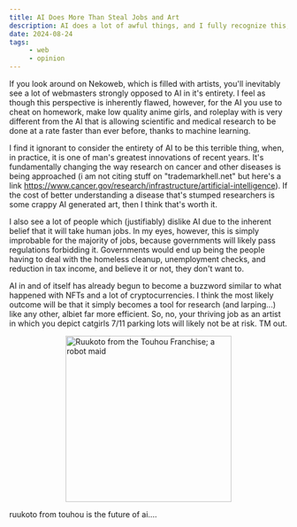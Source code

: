 ```yaml
---
title: AI Does More Than Steal Jobs and Art
description: AI does a lot of awful things, and I fully recognize this, but I also feel as though many people are under a false premonition as to what AI can/will be able to do. This article is basically just my thoughts on AI as a whole, and why I think it does have a lot of valid use cases in medical/science research.
date: 2024-08-24
tags: 
     - web
     - opinion
---
```


If you look around on Nekoweb, which is filled with artists, you'll inevitably see a lot of webmasters strongly opposed to AI in it's entirety. I feel as though this perspective is inherently flawed, however, for the AI you use to cheat on homework, make low quality anime girls, and roleplay with is very different from the AI that is allowing scientific and medical research to be done at a rate faster than ever before, thanks to machine learning.

I find it ignorant to consider the entirety of AI to be this terrible thing, when, in practice, it is one of man's greatest innovations of recent years. It's fundamentally changing the way research on cancer and other diseases is being approached (i am not citing stuff on "trademarkhell.net" but here's a link https://www.cancer.gov/research/infrastructure/artificial-intelligence). If the cost of better understanding a disease that's stumped researchers is some crappy AI generated art, then I think that's worth it.

I also see a lot of people which (justifiably) dislike AI due to the inherent belief that it will take human jobs. In my eyes, however, this is simply improbable for the majority of jobs, because governments will likely pass regulations forbidding it. Governments would end up being the people having to deal with the homeless cleanup, unemployment checks, and reduction in tax income, and believe it or not, they don't want to. 

AI in and of itself has already begun to become a buzzword similar to what happened with NFTs and a lot of cryptocurrencies. I think the most likely outcome will be that it simply becomes a tool for research (and larping...) like any other, albiet far more efficient. So, no, your thriving job as an artist in which you depict catgirls 7/11 parking lots will likely not be at risk. TM out.


<img src="/img/ruukoto.png" alt=" Ruukoto from the Touhou Franchise; a robot maid " height=300px style="display: block; margin: 0 auto"/> 

ruukoto from touhou is the future of ai....

